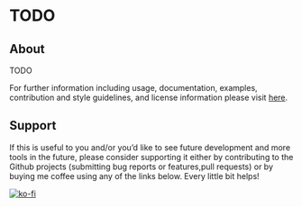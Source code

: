 # TODO

## About
TODO

For further information including usage, documentation, examples, contribution and style guidelines, and license information please visit [here](https://jeffcampbellmakesgames.github.io/TODO/).

## Support
If this is useful to you and/or you’d like to see future development and more tools in the future, please consider supporting it either by contributing to the Github projects (submitting bug reports or features,pull requests) or by buying me coffee using any of the links below. Every little bit helps!

[![ko-fi](https://www.ko-fi.com/img/githubbutton_sm.svg)](https://ko-fi.com/I3I2W7GX)


